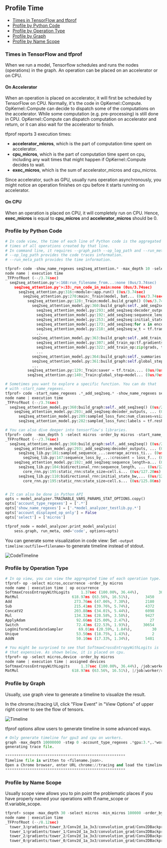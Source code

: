 ## Profile Time

* [Times in TensorFlow and tfprof](#times-in-tensorflow-and-tfprof)
* [Profile by Python Code](#profile-by-python-code)
* [Profile by Operation Type](#profile-by-operation-type)
* [Profile by Graph](#profile-by-graph)
* [Profile by Name Scope](#profile-by-name-scope)


### Times in TensorFlow and tfprof
When we run a model, Tensorflow schedules and runs the nodes (operations)
in the graph. An operation can be placed on an accelerator or on CPU.


#### On Accelerator
When an operation is placed on accelerator, it will first be scheduled
by TensorFlow on CPU. Normally, it's the code in OpKernel::Compute.
OpKernel::Compute can decide to dispatch some of the computations on the
accelerator. While some computation (e.g. pre-processing) is still done
in CPU. OpKernel::Compute can dispatch computation on accelerator
and return, or it can also wait for the accelerator to finish.

tfprof reports 3 execution times:

  * <b>accelerator_micros</b>, which is the part of computation time spent on accelerator.
  * <b>cpu_micros</b>, which is the part of computation time spent on cpu, including
    any wait times that might happen if OpKernel::Compute decides to wait.
  * <b>exec_micros</b>, which is the sum of accelerator_micros and cpu_micros.

Since accelerator, such as GPU, usually runs operation asynchronously, you
might notice an operation finishes on cpu before it starts running on
accelerator.

#### On CPU
When an operation is placed on CPU, it will completely run on CPU. Hence,
<b>exec_micros</b> is equal to <b>cpu_micros</b> and <b>accelerator_micros</b>
should be 0.


### Profile by Python Code
```python
# In code view, the time of each line of Python code is the aggregated
# times of all operations created by that line.
# In command line, it requires --graph_path --op_log_path and --run_meta_path.
# --op_log_path provides the code traces information.
# --run_meta_path provides the time information.

tfprof> code -show_name_regexes seq2seq_attention.* -max_depth 10 -select micros -order_by micros
node name | execution time
_TFProfRoot (--/3.74sec)
  seq2seq_attention.py'>:168:run_filename_from...:none (0us/3.74sec)
    seq2seq_attention.py'>:33:_run_code_in_main:none (0us/3.74sec)
      seq2seq_attention.py:316:<module>:app.run() (0us/3.74sec)
        seq2seq_attention.py:270:main:_Train(model, bat... (0us/3.74sec)
          seq2seq_attention.py:128:_Train:model.build_graph() (0us/3.74sec)
            seq2seq_attention_model.py:360:build_graph:self._add_seq2seq() (0us/2.79sec)
              seq2seq_attention_model.py:293:_add_seq2seq:decoder_outputs, ... (0us/2.46sec)
              seq2seq_attention_model.py:192:_add_seq2seq:sequence_length=a... (0us/265.31ms)
              seq2seq_attention_model.py:253:_add_seq2seq:initial_state_att... (0us/50.35ms)
              seq2seq_attention_model.py:173:_add_seq2seq:for x in encoder_... (0us/8.72ms)
              seq2seq_attention_model.py:218:_add_seq2seq:w_t = tf.transpos... (0us/2.39ms)
              ...
            seq2seq_attention_model.py:363:build_graph:self._add_train_o... (0us/949.10ms)
              seq2seq_attention_model.py:307:_add_train_op:tf.gradients(self... (0us/641.44ms)
              seq2seq_attention_model.py:322:_add_train_op:zip(grads, tvars)... (0us/307.56ms)
              ...
            seq2seq_attention_model.py:364:build_graph:self._summaries =... (0us/13us)
            seq2seq_attention_model.py:361:build_graph:self.global_step ... (0us/12us)
            ...
          seq2seq_attention.py:129:_Train:saver = tf.train.... (0us/0us)
          seq2seq_attention.py:140:_Train:global_step=model... (0us/0us)

# Sometimes you want to explore a specific function. You can do that
# with -start_name_regexes.
tfprof> code -start_name_regexes .*_add_seq2seq.* -show_name_regexes seq2seq_attention.* -max_depth 10 -select micros -order_by micros
node name | execution time
_TFProfRoot (--/3.74sec)
  seq2seq_attention_model.py:360:build_graph:self._add_seq2seq() (0us/2.79sec)
    seq2seq_attention_model.py:293:_add_seq2seq:decoder_outputs, ... (0us/2.46sec)
      seq2seq_attention_model.py:289:sampled_loss_func:num_classes=vsize) (0us/2.46sec)
      seq2seq_attention_model.py:282:sampled_loss_func:labels = tf.resha... (0us/164us)

# You can also dive deeper into tensorflow's libraries.
tfprof> code  -max_depth 5 -select micros -order_by micros -start_name_regexes .*_add_seq2seq.* -min_micros 100000
_TFProfRoot (--/3.74sec)
  seq2seq_attention_model.py:360:build_graph:self._add_seq2seq() (0us/2.79sec)
    seq2seq_attention_model.py:293:_add_seq2seq:decoder_outputs, ... (0us/2.46sec)
      seq2seq_lib.py:181:sampled_sequence_...:average_across_ti... (0us/2.46sec)
        seq2seq_lib.py:147:sequence_loss_by_...:crossent = loss_f... (0us/2.46sec)
    seq2seq_attention_model.py:192:_add_seq2seq:sequence_length=a... (0us/265.31ms)
      seq2seq_lib.py:104:bidirectional_rnn:sequence_length, ... (0us/127.27ms)
        core_rnn.py:195:static_rnn:state_size=cell.s... (0us/127.20ms)
      seq2seq_lib.py:110:bidirectional_rnn:initial_state_bw,... (0us/125.96ms)
        core_rnn.py:195:static_rnn:state_size=cell.s... (0us/125.86ms)


# It can also be done in Python API
opts = model_analyzer.TRAINABLE_VARS_PARAMS_STAT_OPTIONS.copy()
opts['account_type_regexes'] = ['.*']
opts['show_name_regexes'] = ['.*model_analyzer_testlib.py.*']
opts['account_displayed_op_only'] = False
opts['select'] = ['micros']

tfprof_node = model_analyzer.print_model_analysis(
    sess.graph, run_meta, cmd='code', options=opts)
```

You can generate some visualization in code view:
Set ```-output timeline:outfile=<filename>``` to generate timeline instead of stdout.

![CodeTimeline](code_timeline.png)


### Profile by Operation Type
```python
# In op view, you can view the aggregated time of each operation type.
tfprof> op -select micros,occurrence -order_by micros
node name | execution time | op occurrence
SoftmaxCrossEntropyWithLogits     1.37sec (100.00%, 36.44%),         30
MatMul                        618.97ms (63.56%, 16.51%),       3450
Add                            273.76ms (47.06%, 7.30%),       2180
Sub                            215.41ms (39.76%, 5.74%),       4372
ConcatV2                       203.88ms (34.01%, 5.44%),       6098
Mul                            134.32ms (28.58%, 3.58%),       9427
ApplyAdam                       92.66ms (25.00%, 2.47%),         27
Switch                          72.43ms (22.53%, 1.93%),      30654
LogUniformCandidateSampler       69.01ms (20.59%, 1.84%),         30
Unique                          53.50ms (18.75%, 1.43%),          2
AddN                            50.10ms (17.33%, 1.34%),       5481

# You might be surprised to see that SoftmaxCrossEntropyWithLogits is
# that expensive. As shown below, it is placed on cpu.
tfprof> op -select micros,device -order_by micros
node name | execution time | assigned devices
SoftmaxCrossEntropyWithLogits     1.37sec (100.00%, 36.44%), /job:worker/replica:0/task:0/cpu:0
MatMul                        618.97ms (63.56%, 16.51%), |/job:worker/replica:0/task:0/cpu:0|/job:worker/replica:0/task:0/device:GPU:0|/job:worker/replica:0/task:0/device:GPU:1|/job:worker/replica:0/task:0/device:GPU:2|/job:worker/replica:0/task:0/device:GPU:3
```


### Profile by Graph

Usually, use graph view to generate a timeline to visualize the result.

In the chrome://tracing UI, click "Flow Event" in "View Options" of upper
right corner to see the flow of tensors.

![Timeline](graph_timeline.png)

tfprof options allow users to generate timeline in some advanced ways.

```python
# Only generate timeline for gpu3 and cpu on workers.
graph -max_depth 10000000 -step 0 -account_type_regexes .*gpu:3.*,.*worker.*cpu:0.* -output timeline:outfile=<filename.json>
generating trace file.

******************************************************
Timeline file is written to <filename.json>.
Open a Chrome browser, enter URL chrome://tracing and load the timeline file.
******************************************************
```

### Profile by Name Scope

Usually scope view allows you to pin point the problematic places if you
have properly named your operations with tf.name_scope or tf.variable_scope.

```python
tfprof> scope -max_depth 30 -select micros -min_micros 100000 -order_by micros
node name | execution time
_TFProfRoot (--/8.12sec)
  tower_3/gradients/tower_3/Conv2d_1a_3x3/convolution_grad/Conv2DBackpropFilter (126.34ms/126.34ms)
  tower_1/gradients/tower_1/Conv2d_1a_3x3/convolution_grad/Conv2DBackpropFilter (125.44ms/125.44ms)
  tower_2/gradients/tower_2/Conv2d_1a_3x3/convolution_grad/Conv2DBackpropFilter (124.85ms/124.85ms)
  tower_0/gradients/tower_0/Conv2d_1a_3x3/convolution_grad/Conv2DBackpropFilter (124.45ms/124.45ms)
```
